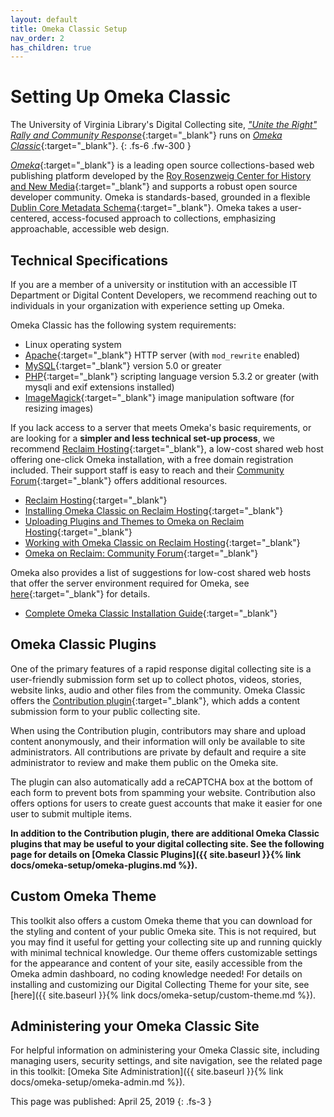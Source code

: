 ```yaml
---
layout: default
title: Omeka Classic Setup
nav_order: 2
has_children: true
---
```


# Setting Up Omeka Classic

The University of Virginia Library's Digital Collecting site, [_"Unite the Right" Rally and Community Response_](http://digitalcollecting.lib.virginia.edu/rally/){:target="_blank"} runs on [_Omeka Classic_](https://omeka.org/classic/){:target="_blank"}.
{: .fs-6 .fw-300 }

[_Omeka_](omeka.org){:target="_blank"} is a leading open source collections-based web publishing platform developed by the [Roy Rosenzweig Center for History and New Media](https://rrchnm.org/){:target="_blank"} and supports a robust open source developer community. Omeka is standards-based, grounded in a flexible [Dublin Core Metadata Schema](https://omeka.org/classic/docs/Content/Working_with_Dublin_Core/){:target="_blank"}. Omeka takes a user-centered, access-focused approach to collections, emphasizing approachable, accessible web design.

## Technical Specifications

If you are a member of a university or institution with an accessible IT Department or Digital Content Developers, we recommend reaching out to individuals in your organization with experience setting up Omeka. 

Omeka Classic has the following system requirements:
- Linux operating system
- [Apache](https://www.apache.org/){:target="_blank"} HTTP server (with `mod_rewrite` enabled)
- [MySQL](https://www.mysql.com/){:target="_blank"} version 5.0 or greater
- [PHP](https://www.php.net/){:target="_blank"} scripting language version 5.3.2 or greater (with mysqli and exif extensions installed)
- [ImageMagick](https://www.imagemagick.org/script/index.php){:target="_blank"} image manipulation software (for resizing images)

If you lack access to a server that meets Omeka's basic requirements, or are looking for a **simpler and less technical set-up process**, we recommend [Reclaim Hosting](https://reclaimhosting.com/){:target="_blank"}, a low-cost shared web host offering one-click Omeka installation, with a free domain registration included. Their support staff is easy to reach and their [Community Forum](https://community.reclaimhosting.com/){:target="_blank"} offers additional resources. 

-  [Reclaim Hosting](https://reclaimhosting.com/){:target="_blank"}
-  [Installing Omeka Classic on Reclaim Hosting](https://community.reclaimhosting.com/t/installing-omeka-classic-on-reclaim-hosting/193){:target="_blank"}
- [Uploading Plugins and Themes to Omeka on Reclaim Hosting](https://community.reclaimhosting.com/t/uploading-plugins-to-omeka/195){:target="_blank"}
- [Working with Omeka Classic on Reclaim Hosting](https://community.reclaimhosting.com/t/working-with-omeka-classic/194){:target="_blank"}
- [Omeka on Reclaim: Community Forum](https://community.reclaimhosting.com/c/docs/omeka){:target="_blank"}


Omeka also provides a list of suggestions for low-cost shared web hosts that offer the server environment required for Omeka, see [here](https://omeka.org/classic/docs/GettingStarted/Hosting_Suggestions/){:target="_blank"} for details. 
- [Complete Omeka Classic Installation Guide](https://omeka.org/classic/docs/Installation/Installation/){:target="_blank"}

## Omeka Classic Plugins

One of the primary features of a rapid response digital collecting site is a user-friendly submission form set up to collect photos, videos, stories, website links, audio and other files from the community. Omeka Classic offers the [Contribution plugin](https://omeka.org/classic/docs/Plugins/Contribution/){:target="_blank"}, which adds a content submission form to your public collecting site.

When using the Contribution plugin, contributors may share and upload content anonymously, and their information will only be available to site administrators. All contributions are private by default and require a site administrator to review and make them public on the Omeka site.

The plugin can also automatically add a reCAPTCHA box at the bottom of each form to prevent bots from spamming your website. Contribution also offers options for users to create guest accounts that make it easier for one user to submit multiple items.

**In addition to the Contribution plugin, there are additional Omeka Classic plugins that may be useful to your digital collecting site. See the following page for details on [Omeka Classic Plugins]({{ site.baseurl }}{% link docs/omeka-setup/omeka-plugins.md %}).**

## Custom Omeka Theme 

This toolkit also offers a custom Omeka theme that you can download for the styling and content of your public Omeka site. This is not required, but you may find it useful for getting your collecting site up and running quickly with minimal technical knowledge. Our theme offers customizable settings for the appearance and content of your site, easily accessible from the Omeka admin dashboard, no coding knowledge needed! For details on installing and customizing our Digital Collecting Theme for your site, see [here]({{ site.baseurl }}{% link docs/omeka-setup/custom-theme.md %}).

## Administering your Omeka Classic Site

For helpful information on administering your Omeka Classic site, including managing users, security settings, and site navigation, see the related page in this toolkit: [Omeka Site Administration]({{ site.baseurl }}{% link docs/omeka-setup/omeka-admin.md %}).


This page was published: April 25, 2019
{: .fs-3 }